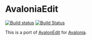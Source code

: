 # AvaloniaEdit

[![Build status](https://ci.appveyor.com/api/projects/status/tqinv44bm76mtx9q/branch/master?svg=true)](https://ci.appveyor.com/project/avaloniaui/avaloniaedit)
[![Build Status](https://travis-ci.org/AvaloniaUI/AvaloniaEdit.svg?branch=master)](https://travis-ci.org/AvaloniaUI/AvaloniaEdit)

This is a port of [AvalonEdit](https://github.com/icsharpcode/AvalonEdit) for [Avalonia](https://github.com/AvaloniaUI/Avalonia).

